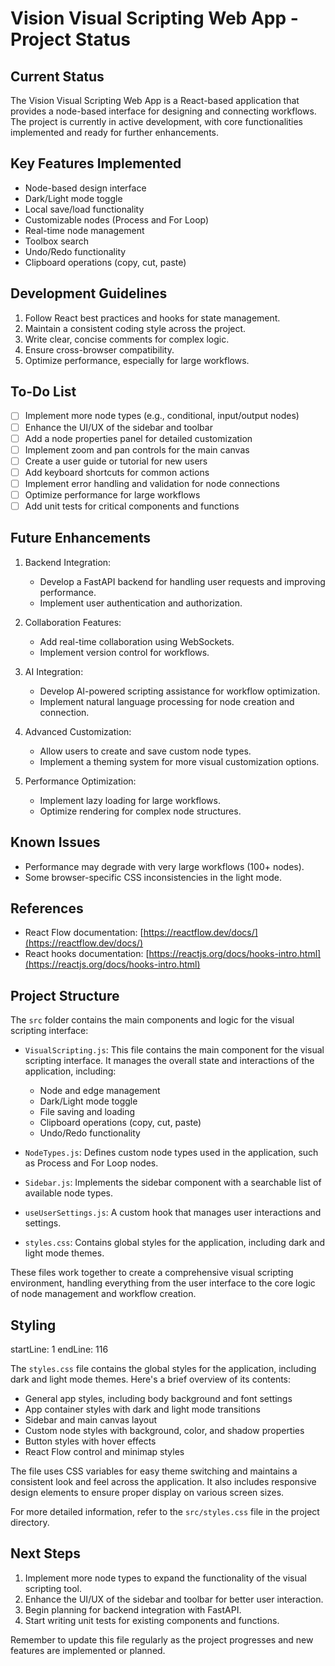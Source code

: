 # Vision Visual Scripting Web App - Project Status

## Current Status
The Vision Visual Scripting Web App is a React-based application that provides a node-based interface for designing and connecting workflows. The project is currently in active development, with core functionalities implemented and ready for further enhancements.

## Key Features Implemented
- Node-based design interface
- Dark/Light mode toggle
- Local save/load functionality
- Customizable nodes (Process and For Loop)
- Real-time node management
- Toolbox search
- Undo/Redo functionality
- Clipboard operations (copy, cut, paste)

## Development Guidelines
1. Follow React best practices and hooks for state management.
2. Maintain a consistent coding style across the project.
3. Write clear, concise comments for complex logic.
4. Ensure cross-browser compatibility.
5. Optimize performance, especially for large workflows.

## To-Do List
- [ ] Implement more node types (e.g., conditional, input/output nodes)
- [ ] Enhance the UI/UX of the sidebar and toolbar
- [ ] Add a node properties panel for detailed customization
- [ ] Implement zoom and pan controls for the main canvas
- [ ] Create a user guide or tutorial for new users
- [ ] Add keyboard shortcuts for common actions
- [ ] Implement error handling and validation for node connections
- [ ] Optimize performance for large workflows
- [ ] Add unit tests for critical components and functions

## Future Enhancements
1. Backend Integration:
   - Develop a FastAPI backend for handling user requests and improving performance.
   - Implement user authentication and authorization.

2. Collaboration Features:
   - Add real-time collaboration using WebSockets.
   - Implement version control for workflows.

3. AI Integration:
   - Develop AI-powered scripting assistance for workflow optimization.
   - Implement natural language processing for node creation and connection.

4. Advanced Customization:
   - Allow users to create and save custom node types.
   - Implement a theming system for more visual customization options.

5. Performance Optimization:
   - Implement lazy loading for large workflows.
   - Optimize rendering for complex node structures.

## Known Issues
- Performance may degrade with very large workflows (100+ nodes).
- Some browser-specific CSS inconsistencies in the light mode.

## References
- React Flow documentation: [https://reactflow.dev/docs/](https://reactflow.dev/docs/)
- React hooks documentation: [https://reactjs.org/docs/hooks-intro.html](https://reactjs.org/docs/hooks-intro.html)

## Project Structure

The `src` folder contains the main components and logic for the visual scripting interface:

- `VisualScripting.js`: This file contains the main component for the visual scripting interface. It manages the overall state and interactions of the application, including:
  - Node and edge management
  - Dark/Light mode toggle
  - File saving and loading
  - Clipboard operations (copy, cut, paste)
  - Undo/Redo functionality

- `NodeTypes.js`: Defines custom node types used in the application, such as Process and For Loop nodes.

- `Sidebar.js`: Implements the sidebar component with a searchable list of available node types.

- `useUserSettings.js`: A custom hook that manages user interactions and settings.

- `styles.css`: Contains global styles for the application, including dark and light mode themes.

These files work together to create a comprehensive visual scripting environment, handling everything from the user interface to the core logic of node management and workflow creation.

## Styling
startLine: 1
endLine: 116

The `styles.css` file contains the global styles for the application, including dark and light mode themes. Here's a brief overview of its contents:

- General app styles, including body background and font settings
- App container styles with dark and light mode transitions
- Sidebar and main canvas layout
- Custom node styles with background, color, and shadow properties
- Button styles with hover effects
- React Flow control and minimap styles

The file uses CSS variables for easy theme switching and maintains a consistent look and feel across the application. It also includes responsive design elements to ensure proper display on various screen sizes.

For more detailed information, refer to the `src/styles.css` file in the project directory.

## Next Steps
1. Implement more node types to expand the functionality of the visual scripting tool.
2. Enhance the UI/UX of the sidebar and toolbar for better user interaction.
3. Begin planning for backend integration with FastAPI.
4. Start writing unit tests for existing components and functions.

Remember to update this file regularly as the project progresses and new features are implemented or planned.